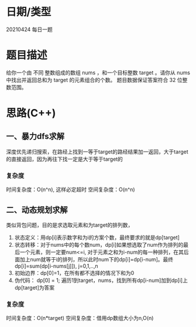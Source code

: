 # 日期/类型
20210424 每日一题
# 题目描述
给你一个由 不同 整数组成的数组 nums ，和一个目标整数 target 。请你从 nums 中找出并返回总和为 target 的元素组合的个数。
题目数据保证答案符合 32 位整数范围。


# 思路(C++)
## 一、暴力dfs求解
深度优先递归搜索，在路经上找到一等于target的路经结果加一返回，大于target的直接返回，因为再往下找一定是大于等于target的
### 复杂度
时间复杂度：O(n^n), 这样必定超时
空间复杂度：O(n^n)

## 二、动态规划求解
类似背包问题，目的是求选取元素和为target的排列数，
1. 状态定义：用dp[i]表示数字和为i的方案个数，最终要求的就是dp[target]
2. 状态转移：对于nums中的每个数num，dp[i]如果想选取了num作为排列的最后一个元素，则一定要num<=i, 对于元素之和为i-num的每一种排列，在其后面加上num就等于i的排列，所以此时num下的dp[i]=dp[i-num]。最终dp[i]=sum(dp[i-nums[j]]), j=0,1,..,n
3. 初始边界：dp[0]=1，在所有都不选择的情况下和为0
4. 伪代码：
   dp[0] = 1;
   遍历1到target，nums，找到所有dp[i-num]加到dp[i]上
   dp[target]为答案
### 复杂度
时间复杂度：O(n*target)
空间复杂度：借用dp数组大小为n,O(n)
